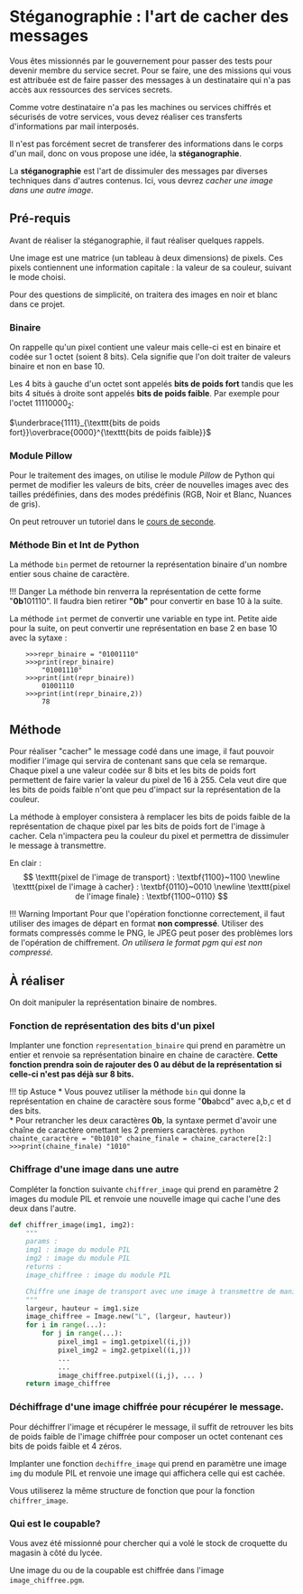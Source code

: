 # Stéganographie : l'art de cacher des messages

Vous êtes missionnés par le gouvernement pour passer des tests pour devenir membre du service secret.
Pour se faire, une des missions qui vous est attribuée est de faire passer des messages à un destinataire qui n'a pas accès aux ressources des services secrets.

Comme votre destinataire n'a pas les machines ou services chiffrés et sécurisés de votre services, vous devez réaliser ces transferts d'informations par mail interposés.

Il n'est pas forcément secret de transferer des informations dans le corps d'un mail, donc on vous propose une idée, la **stéganographie**.

La **stéganographie** est l'art de dissimuler des messages par diverses techniques dans d'autres contenus.
Ici, vous devrez *cacher une image dans une autre image*.

## Pré-requis

Avant de réaliser la stéganographie, il faut réaliser quelques rappels.

Une image est une matrice (un tableau à deux dimensions) de pixels. Ces pixels contiennent une information capitale : la valeur de sa couleur, suivant le mode choisi.

Pour des questions de simplicité, on traitera des images en noir et blanc dans ce projet.

### Binaire

On rappelle qu'un pixel contient une valeur mais celle-ci est en binaire et codée sur 1 octet (soient 8 bits).
Cela signifie que l'on doit traiter de valeurs binaire et non en base 10.

Les 4 bits à gauche d'un octet sont appelés **bits de poids fort** tandis que les bits 4 situés à droite sont appelés **bits de poids faible**.
Par exemple pour l'octet $1111 0000_{2}:$

$\underbrace{1111}_{\texttt{bits de poids fort}}\overbrace{0000}^{\texttt{bits de poids faible}}$

### Module Pillow

Pour le traitement des images, on utilise le module *Pillow* de Python qui permet de modifier les valeurs de bits, créer de nouvelles images avec des tailles prédéfinies, dans des modes prédéfinis (RGB, Noir et Blanc, Nuances de gris).

On peut retrouver un tutoriel dans le [cours de seconde](../seconde/Photographie%20Numérique/c_2_Photographie_Couleur.md).

### Méthode Bin et Int de Python

La méthode `bin` permet de retourner la représentation binaire d'un nombre entier sous chaine de caractère.

!!! Danger
    La méthode bin renverra la représentation de cette forme "**0b**101110".
    Il faudra bien retirer **"0b"** pour convertir en base 10 à la suite.

La méthode `int` permet de convertir une variable en type int. Petite aide pour la suite, on peut convertir une représentation en base 2 en base 10 avec la sytaxe : 

```{.python}
    >>>repr_binaire = "01001110"
    >>>print(repr_binaire)
        "01001110"
    >>>print(int(repr_binaire))
        01001110
    >>>print(int(repr_binaire,2))
        78
```

## Méthode

Pour réaliser "cacher" le message codé dans une image, il faut pouvoir modifier l'image qui servira de contenant sans que cela se remarque.
Chaque pixel a une valeur codée sur 8 bits et les bits de poids fort permettent de faire varier la valeur du pixel de 16 à 255.
Cela veut dire que les bits de poids faible n'ont que peu d'impact sur la représentation de la couleur.

La méthode à employer consistera à remplacer les bits de poids faible de la représentation de chaque pixel par les bits de poids fort de l'image à cacher. Cela n'impactera peu la couleur du pixel et permettra de dissimuler le message à transmettre.

En clair :
$$
\texttt{pixel de l'image de transport} : \textbf{1100}~1100 \newline
\texttt{pixel de l'image à cacher} : \textbf{0110}~0010 \newline
\texttt{pixel de l'image finale} : \textbf{1100~0110}
$$

!!! Warning Important
    Pour que l'opération fonctionne correctement, il faut utiliser des images de départ en format **non compressé**.
    Utiliser des formats compressés comme le PNG, le JPEG peut poser des problèmes lors de l'opération de chiffrement.
    *On utilisera le format pgm qui est non compressé.*


## À réaliser

On doit manipuler la représentation binaire de nombres.  

### Fonction de représentation des bits d'un pixel

Implanter une fonction `representation_binaire` qui prend en paramètre un entier et renvoie sa représentation binaire en chaine de caractère. 
**Cette fonction prendra soin de rajouter des 0 au début de la représentation si celle-ci n'est pas déjà sur 8 bits.**

!!! tip Astuce
    * Vous pouvez utiliser la méthode `bin` qui donne la représentation en chaine de caractère sous forme "**0b**abcd" avec a,b,c et d des bits.  
    * Pour retrancher les deux caractères **0b**, la syntaxe permet d'avoir une chaîne de caractère omettant les 2 premiers caractères.
    ``` python 
        chainte_caractère = "0b1010"
        chaine_finale = chaine_caractere[2:]
        >>>print(chaine_finale)
        "1010"
    ``` 
    
### Chiffrage d'une image dans une autre

Compléter la fonction suivante `chiffrer_image` qui prend en paramètre 2 images du module PIL et renvoie une nouvelle image qui cache l'une des deux dans l'autre.

```python
def chiffrer_image(img1, img2):
    """
    params : 
    img1 : image du module PIL
    img2 : image du module PIL
    returns :
    image_chiffree : image du module PIL

    Chiffre une image de transport avec une image à transmettre de manière cachée.
    """
    largeur, hauteur = img1.size
    image_chiffree = Image.new("L", (largeur, hauteur))
    for i in range(...):
        for j in range(...):
            pixel_img1 = img1.getpixel((i,j))
            pixel_img2 = img2.getpixel((i,j))
            ...
            ...
            image_chiffree.putpixel((i,j), ... )
    return image_chiffree
```

### Déchiffrage d'une image chiffrée pour récupérer le message.

Pour déchiffrer l'image et récupérer le message, il suffit de retrouver les bits de poids faible de l'image chiffrée pour composer un octet contenant ces bits de poids faible et 4 zéros.

Implanter une fonction `dechiffre_image` qui prend en paramètre une image `img` du module PIL et renvoie une image qui affichera celle qui est cachée.

Vous utiliserez la même structure de fonction que pour la fonction `chiffrer_image`.

### Qui est le coupable?

Vous avez été missionné pour chercher qui a volé le stock de croquette du magasin à côté du lycée.

Une image du ou de la coupable est chiffrée dans l'image `image_chiffree.pgm`.
